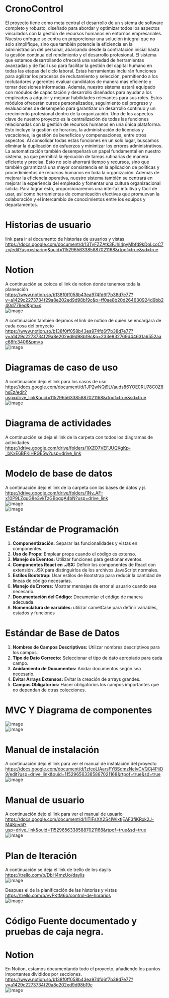 # CronoControl
El proyecto tiene como meta central el desarrollo de un sistema de software completo y robusto, diseñado para abordar y optimizar todos los aspectos vinculados con la gestión de recursos humanos en entornos empresariales. Nuestro enfoque se centra en proporcionar una solución integral que no solo simplifique, sino que también potencie la eficiencia en la administración del personal, abarcando desde la contratación inicial hasta la gestión continua del rendimiento y el desarrollo profesional.
El sistema que estamos desarrollando ofrecerá una variedad de herramientas avanzadas y de fácil uso para facilitar la gestión del capital humano en todas las etapas del ciclo laboral. Estas herramientas incluirán funciones para agilizar los procesos de reclutamiento y selección, permitiendo a los reclutadores y gerentes evaluar candidatos de manera más eficiente y tomar decisiones informadas.
Además, nuestro sistema estará equipado con módulos de capacitación y desarrollo diseñados para ayudar a los empleados a adquirir y mejorar habilidades relevantes para sus roles. Estos módulos ofrecerán cursos personalizados, seguimiento del progreso y evaluaciones de desempeño para garantizar un desarrollo continuo y un crecimiento profesional dentro de la organización.
Uno de los aspectos clave de nuestro proyecto es la centralización de todas las funciones relacionadas con la gestión de recursos humanos en una única plataforma. Esto incluye la gestión de horarios, la administración de licencias y vacaciones, la gestión de beneficios y compensaciones, entre otros aspectos. Al consolidar todas estas funciones en un solo lugar, buscamos eliminar la duplicación de esfuerzos y minimizar los errores administrativos.
La automatización también desempeñará un papel fundamental en nuestro sistema, ya que permitirá la ejecución de tareas rutinarias de manera eficiente y precisa. Esto no solo ahorrará tiempo y recursos, sino que también garantizará una mayor consistencia en la aplicación de políticas y procedimientos de recursos humanos en toda la organización.
Además de mejorar la eficiencia operativa, nuestro sistema también se centrará en mejorar la experiencia del empleado y fomentar una cultura organizacional sólida. Para lograr esto, proporcionaremos una interfaz intuitiva y fácil de usar, así como herramientas de comunicación efectivas que promuevan la colaboración y el intercambio de conocimientos entre los equipos y departamentos.


# Historias de usuario
link para ir al documento de historias de usuarios y vistas  
https://docs.google.com/document/d/13TyFZZAtk3FJhi4pyMbfd9kDoLcoC7zy/edit?usp=sharing&ouid=115296563385887021168&rtpof=true&sd=true

# Notion
A continuación se coloca el link de notion donde tenemos toda la planeación  
https://www.notion.so/b138f0ff058b43ea974fd6f7b38d7e77?v=a1429c2273734f29a8e202ed9d98b19c&p=ff0ae8b20d264630924d9bb240d779ed&pm=s  
![image](https://github.com/luislr220/CronoControl/assets/144934868/a5ffc185-a9d5-4edf-b5f0-5cc050adf8a4)


A continuación tambien dejamos el link de notion de quien se encargara de cada cosa del proyecto  
https://www.notion.so/b138f0ff058b43ea974fd6f7b38d7e77?v=a1429c2273734f29a8e202ed9d98b19c&p=233e832769d44631a6552aac68fc3406&pm=s  
![image](https://github.com/luislr220/CronoControl/assets/144934868/06590cc6-0aee-476f-9da8-de467e73b4ee)


# Diagramas de caso de uso

A continuación dejo el link para los casos de uso  
https://docs.google.com/document/d/1JP2wNQj9LVauds86YOE0RU78C0Z8hsEz/edit?usp=drive_link&ouid=115296563385887021168&rtpof=true&sd=true  
![image](https://github.com/luislr220/CronoControl/assets/144934868/0cca45db-6c1a-40f5-9bf7-0a5f218d6cc8)  

# Diagrama de actividades

A continuación se deja el link de la carpeta con todos los diagramas de actividades  
https://drive.google.com/drive/folders/1iXZO7VEFJUQKgKp-_bKxE6BFKiHRGE5w?usp=drive_link


# Modelo de base de datos  
A continuación dejo el link de la carpeta con las bases de datos y js  
https://drive.google.com/drive/folders/1Nv_AF-x10P9LZguG8e3vkTzGBoggA4bN?usp=drive_link    
![image](https://github.com/luislr220/CronoControl/assets/144934868/2a3374b2-c3f5-4088-bd6d-5a011211b2c5)  
![image](https://github.com/luislr220/CronoControl/assets/144934868/6cc45676-df92-4f78-9f1d-d57123494975)

# Estándar de Programación

1. **Componentización:** Separar las funcionalidades y vistas en componentes.
2. **Uso de Props:** Emplear props cuando el código es extenso.
3. **Manejo de Eventos:** Utilizar funciones para gestionar eventos.
4. **Componentes React en .JSX:** Definir los componentes de React con extensión .JSX para distinguirlos de los archivos JavaScript normales.
5. **Estilos Bootstrap:** Usar estilos de Bootstrap para reducir la cantidad de líneas de código necesarias.
6. **Manejo de Errores:** Mostrar mensajes de error al usuario cuando sea necesario.
7. **Documentación del Código:** Documentar el código de manera adecuada.
8. **Nomenclatura de variables:** utilizar camelCase para definir variables, estados y funciones

# Estándar de Base de Datos

1. **Nombres de Campos Descriptivos:** Utilizar nombres descriptivos para los campos.
2. **Tipo de Dato Correcto:** Seleccionar el tipo de dato apropiado para cada campo.
3. **Anidamiento de Documentos:** Anidar documentos según sea necesario.
4. **Evitar Arrays Extensos:** Evitar la creación de arrays grandes.
5. **Campos Obligatorios:** Hacer obligatorios los campos importantes que no dependan de otras colecciones.




# MVC Y Diagrama de componentes  

![image](https://github.com/luislr220/CronoControl/assets/144934868/4b7cdab3-59e2-40f8-973a-dc61f17eba63)  
![image](https://github.com/luislr220/CronoControl/assets/144934868/55dda5c8-cdc7-4267-bcb9-448f9520b28d)



# Manual de instalación
A continuación dejo el link para ver el manual de instalación del proyecto  
https://docs.google.com/document/d/1zfeoLlAarsFYBSdmzNeIvCVQCj4PiiD9/edit?usp=drive_link&ouid=115296563385887021168&rtpof=true&sd=true  
![image](https://github.com/luislr220/CronoControl/assets/144934868/d698a967-5b60-4b16-b2dd-320d01a380f6)


# Manual de usuario
A continuación dejo el link para ver el manual de usuario  
https://docs.google.com/document/d/1ITIFsXX2S4lWixtjEAF3fiKRxk2J-M48/edit?usp=drive_link&ouid=115296563385887021168&rtpof=true&sd=true  
![image](https://github.com/luislr220/CronoControl/assets/144934868/9e9a8882-a140-49b4-b8e6-7995efc322a6)


# Plan de Iteración
A continuación se deja el link de trello de los daylis  
https://trello.com/b/DbH4mzUo/daylis  
![image](https://github.com/luislr220/CronoControl/assets/144934868/f2b204b2-d993-4d49-9e69-5cdeb1dc266a)  

Despues el de la planificación de las historias y vistas  
https://trello.com/b/vvPKtM6q/control-de-horarios  
![image](https://github.com/luislr220/CronoControl/assets/144934868/f84c9539-ee7f-4391-bc71-9d9e0eaf767b)  

# Código Fuente documentado y pruebas de caja negra.


# Notion

En Notion, estamos documentando todo el proyecto, añadiendo los puntos importantes divididos por secciones.  
https://www.notion.so/b138f0ff058b43ea974fd6f7b38d7e77?v=a1429c2273734f29a8e202ed9d98b19c  
![image](https://github.com/luislr220/CronoControl/assets/144934868/2fe4edd9-4dda-4c25-94c3-fa4aa2056aac)
